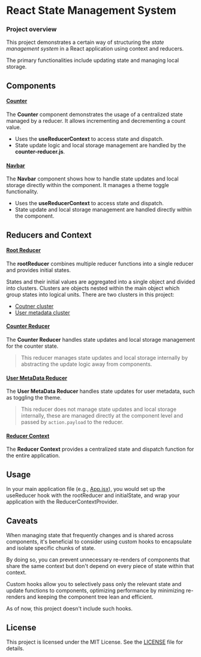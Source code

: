 # React State Management System

### Project overview
This project demonstrates a certain way of structuring the *state management system* in a React application using context and reducers.

The primary functionalities include updating state and managing local storage.

## Components
#### [Counter](https://github.com/RabbitHole26/react-state-management-system/blob/main/src/components/counter/Counter.jsx)

The **Counter** component demonstrates the usage of a centralized state managed by a reducer. It allows incrementing and decrementing a count value.
  * Uses the **useReducerContext** to access state and dispatch.
  * State update logic and local storage management are handled by the **counter-reducer.js**.

#### [Navbar](https://github.com/RabbitHole26/react-state-management-system/blob/main/src/components/navbar/Navbar.jsx)

The **Navbar** component shows how to handle state updates and local storage directly within the component. It manages a theme toggle functionality.
* Uses the **useReducerContext** to access state and dispatch.
* State update and local storage management are handled directly within the component.

## Reducers and Context

#### [Root Reducer](https://github.com/RabbitHole26/react-state-management-system/blob/main/src/store/reducers/root-reducer.js)

The **rootReducer** combines multiple reducer functions into a single reducer and provides initial states.

States and their initial values are aggregated into a single object and divided into clusters. Clusters are objects nested within the main object which group states into logical units. There are two clusters in this project:
* [Coutner cluster](https://github.com/RabbitHole26/react-state-management-system/blob/main/src/store/reducers/data-clusters/counter-state-cluster.js)
* [User metadata cluster
](https://github.com/RabbitHole26/react-state-management-system/blob/main/src/store/reducers/data-clusters/user-metadata-state-cluster.js)

#### [Counter Reducer](https://github.com/RabbitHole26/react-state-management-system/blob/main/src/store/reducers/counter-reducer.js)

The **Counter Reducer** handles state updates and local storage management for the counter state.

> This reducer manages state updates and local storage internally by abstracting the update logic away from components.

#### [User MetaData Reducer](https://github.com/RabbitHole26/react-state-management-system/blob/main/src/store/reducers/user-metadata-reducer.js)

The **User MetaData Reducer** handles state updates for user metadata, such as toggling the theme.

> This reducer does not manage state updates and local storage internally, these are managed directly at the component level and passed by `action.payload` to the reducer.

#### [Reducer Context](https://github.com/RabbitHole26/react-state-management-system/blob/main/src/store/context/ReducerContext.jsx)

The **Reducer Context** provides a centralized state and dispatch function for the entire application.

## Usage

In your main application file (e.g., [App.jsx](https://github.com/RabbitHole26/react-state-management-system/blob/main/src/App.jsx)), you would set up the useReducer hook with the rootReducer and initialState, and wrap your application with the ReducerContextProvider.

## Caveats

When managing state that frequently changes and is shared across components, it's beneficial to consider using custom hooks to encapsulate and isolate specific chunks of state. 

By doing so, you can prevent unnecessary re-renders of components that share the same context but don't depend on every piece of state within that context. 

Custom hooks allow you to selectively pass only the relevant state and update functions to components, optimizing performance by minimizing re-renders and keeping the component tree lean and efficient.

As of now, this project doesn't include such hooks.

## License

This project is licensed under the MIT License. See the [LICENSE](https://github.com/RabbitHole26/react-state-management-system/blob/main/LICENSE) file for details.

